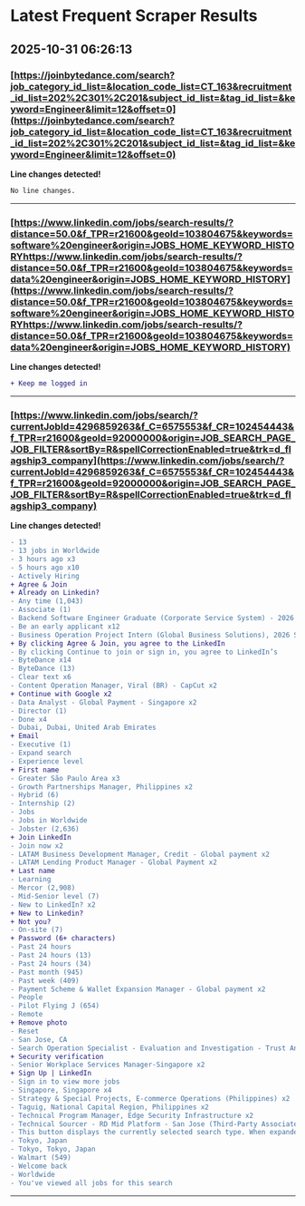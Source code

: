 # Latest Frequent Scraper Results

## 2025-10-31 06:26:13

### [https://joinbytedance.com/search?job_category_id_list=&location_code_list=CT_163&recruitment_id_list=202%2C301%2C201&subject_id_list=&tag_id_list=&keyword=Engineer&limit=12&offset=0](https://joinbytedance.com/search?job_category_id_list=&location_code_list=CT_163&recruitment_id_list=202%2C301%2C201&subject_id_list=&tag_id_list=&keyword=Engineer&limit=12&offset=0)

**Line changes detected!**

```diff
No line changes.
```

---
### [https://www.linkedin.com/jobs/search-results/?distance=50.0&f_TPR=r21600&geoId=103804675&keywords=software%20engineer&origin=JOBS_HOME_KEYWORD_HISTORYhttps://www.linkedin.com/jobs/search-results/?distance=50.0&f_TPR=r21600&geoId=103804675&keywords=data%20engineer&origin=JOBS_HOME_KEYWORD_HISTORY](https://www.linkedin.com/jobs/search-results/?distance=50.0&f_TPR=r21600&geoId=103804675&keywords=software%20engineer&origin=JOBS_HOME_KEYWORD_HISTORYhttps://www.linkedin.com/jobs/search-results/?distance=50.0&f_TPR=r21600&geoId=103804675&keywords=data%20engineer&origin=JOBS_HOME_KEYWORD_HISTORY)

**Line changes detected!**

```diff
+ Keep me logged in
```

---
### [https://www.linkedin.com/jobs/search/?currentJobId=4296859263&f_C=6575553&f_CR=102454443&f_TPR=r21600&geoId=92000000&origin=JOB_SEARCH_PAGE_JOB_FILTER&sortBy=R&spellCorrectionEnabled=true&trk=d_flagship3_company](https://www.linkedin.com/jobs/search/?currentJobId=4296859263&f_C=6575553&f_CR=102454443&f_TPR=r21600&geoId=92000000&origin=JOB_SEARCH_PAGE_JOB_FILTER&sortBy=R&spellCorrectionEnabled=true&trk=d_flagship3_company)

**Line changes detected!**

```diff
- 13
- 13 jobs in Worldwide
- 3 hours ago x3
- 5 hours ago x10
- Actively Hiring
+ Agree & Join
+ Already on Linkedin?
- Any time (1,043)
- Associate (1)
- Backend Software Engineer Graduate (Corporate Service System) - 2026 Start (BS/MS) x2
- Be an early applicant x12
- Business Operation Project Intern (Global Business Solutions), 2026 Start (BS/MS) x2
+ By clicking Agree & Join, you agree to the LinkedIn
- By clicking Continue to join or sign in, you agree to LinkedIn’s
- ByteDance x14
- ByteDance (13)
- Clear text x6
- Content Operation Manager, Viral (BR) - CapCut x2
+ Continue with Google x2
- Data Analyst - Global Payment - Singapore x2
- Director (1)
- Done x4
- Dubai, Dubai, United Arab Emirates
+ Email
- Executive (1)
- Expand search
- Experience level
+ First name
- Greater São Paulo Area x3
- Growth Partnerships Manager, Philippines x2
- Hybrid (6)
- Internship (2)
- Jobs
- Jobs in Worldwide
- Jobster (2,636)
+ Join LinkedIn
- Join now x2
- LATAM Business Development Manager, Credit - Global payment x2
- LATAM Lending Product Manager - Global Payment x2
+ Last name
- Learning
- Mercor (2,908)
- Mid-Senior level (7)
- New to LinkedIn? x2
+ New to Linkedin?
+ Not you?
- On-site (7)
+ Password (6+ characters)
- Past 24 hours
- Past 24 hours (13)
- Past 24 hours (34)
- Past month (945)
- Past week (409)
- Payment Scheme & Wallet Expansion Manager - Global payment x2
- People
- Pilot Flying J (654)
- Remote
+ Remove photo
- Reset
- San Jose, CA
- Search Operation Specialist - Evaluation and Investigation - Trust And Safety  -Japan x2
+ Security verification
- Senior Workplace Services Manager-Singapore x2
+ Sign Up | LinkedIn
- Sign in to view more jobs
- Singapore, Singapore x4
- Strategy & Special Projects, E-commerce Operations (Philippines) x2
- Taguig, National Capital Region, Philippines x2
- Technical Program Manager, Edge Security Infrastructure x2
- Technical Sourcer - RD Mid Platform - San Jose (Third-Party Associate) x2
- This button displays the currently selected search type. When expanded it provides a list of search options that will switch the search inputs to match the current selection.
- Tokyo, Japan
- Tokyo, Tokyo, Japan
- Walmart (549)
- Welcome back
- Worldwide
- You've viewed all jobs for this search
```

---

